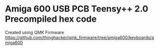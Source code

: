 # Amiga 600 USB PCB Teensy++ 2.0 Precompiled hex code

Created using QMK Firmware https://github.com/thinghacker/qmk_firmware/tree/amiga600/keyboards/amiga600
